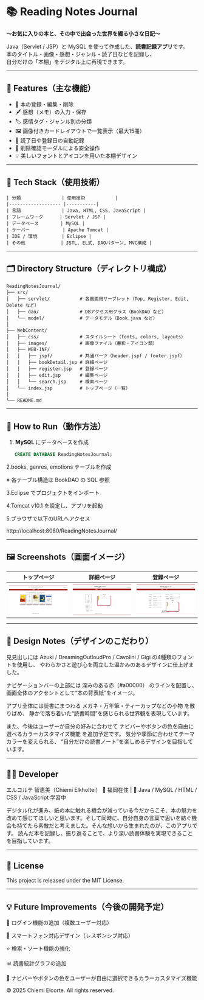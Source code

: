 # 📚 Reading Notes Journal  
**～お気に入りの本と、その中で出会った世界を綴る小さな日記～**

Java（Servlet / JSP）と MySQL を使って作成した、**読書記録アプリ**です。  
本のタイトル・画像・感想・ジャンル・読了日などを記録し、  
自分だけの「本棚」をデジタル上に再現できます。

---

## 🌟 Features（主な機能）

- 📖 本の登録・編集・削除  
- 🖋 感想（メモ）の入力・保存  
- 🏷 感情タグ・ジャンル別の分類  
- 🖼 画像付きカードレイアウトで一覧表示（最大15冊）  
- 📅 読了日や登録日の自動記録  
- 💬 削除確認モーダルによる安全操作  
- 💡 美しいフォントとアイコンを用いた本棚デザイン  

---

## 🧰 Tech Stack（使用技術）

```
| 分類               | 使用技術           |
|------------------- |-----------|
| 言語               | Java, HTML, CSS, JavaScript |
| フレームワーク      | Servlet / JSP |
| データベース        | MySQL |
| サーバー            | Apache Tomcat |
| IDE / 環境         | Eclipse |
| その他             | JSTL, EL式, DAOパターン, MVC構成 |
```

---

## 🗂 Directory Structure（ディレクトリ構成）

```plaintext
ReadingNotesJournal/
├── src/
│   ├── servlet/           # 各画面用サーブレット（Top, Register, Edit, Delete など）
│   ├── dao/               # DBアクセス用クラス（BookDAO など）
│   └── model/             # データモデル（Book.java など）
│
├── WebContent/
│   ├── css/               # スタイルシート（fonts, colors, layouts）
│   ├── images/            # 画像ファイル（書影・アイコン類）
│   ├── WEB-INF/
│   │   ├── jspf/          # 共通パーツ（header.jspf / footer.jspf）
│   │   ├── bookDetail.jsp # 詳細ページ
│   │   ├── register.jsp   # 登録ページ
│   │   ├── edit.jsp       # 編集ページ
│   │   └── search.jsp     # 検索ページ
│   └── index.jsp          # トップページ（一覧）
│
└── README.md

```

---

## 🚀 How to Run（動作方法）

1. **MySQL** にデータベースを作成 

```sql
   CREATE DATABASE ReadingNotesJournal;
```

2.books, genres, emotions テーブルを作成

 ※ 各テーブル構造は BookDAO の SQL 参照

3.Eclipse でプロジェクトをインポート

4.Tomcat v10.1 を設定し、アプリを起動

5.ブラウザで以下のURLへアクセス 

http://localhost:8080/ReadingNotesJournal/

---

## 🖼 Screenshots（画面イメージ）


|               トップページ               |                   詳細ページ                  |                     登録ページ                    |
| :--------------------------------: | :--------------------------------------: | :------------------------------------------: |
| ![Top Page](images/sample_top.png) | ![Detail Page](images/sample_detail.png) | ![Register Page](images/sample_register.png) |


---

## 🎨 Design Notes（デザインのこだわり）

見見出しには Azuki / DreamingOutloudPro / Cavolini / Gigi の4種類のフォントを使用し、
やわらかさと遊び心を両立した温かみのあるデザインに仕上げました。

ナビゲーションバーの上部には 深みのある赤（#a00000） のラインを配置し、
画面全体のアクセントとして“本の背表紙”をイメージ。

アプリ全体には読書にまつわる メガネ・万年筆・ティーカップなどの小物 を散りばめ、
静かで落ち着いた“読書時間”を感じられる世界観を表現しています。

また、今後はユーザーが自分の好みに合わせて
ナビバーやボタンの色を自由に選べるカラーカスタマイズ機能 を追加予定です。
気分や季節に合わせてテーマカラーを変えられる、
“自分だけの読書ノート”を楽しめるデザインを目指しています。


---

## 👩‍💻 Developer

エルコルテ 智恵美（Chiemi Elkholtei）
📍 福岡在住 | 💬 Java / MySQL / HTML / CSS / JavaScript 学習中

デジタル化が進み、紙の本に触れる機会が減っている今だからこそ、本の魅力を改めて感じてほしいと思います。そして同時に、自分自身の言葉で思いを紡ぐ機会も持てたら素敵だと考えました。そんな想いから生まれたのが、このアプリです。
読んだ本を記録し、振り返ることで、より深い読書体験を実現できることを目指しています。


---

## 📝 License

This project is released under the MIT License.

---

## 💡 Future Improvements（今後の開発予定）

🔐 ログイン機能の追加（複数ユーザー対応）

📱 スマートフォン対応デザイン（レスポンシブ対応）

⭐ 検索・ソート機能の強化

📊 読書統計グラフの追加

🎨 ナビバーやボタンの色をユーザーが自由に選択できるカラーカスタマイズ機能

© 2025 Chiemi Elcorte. All rights reserved.

